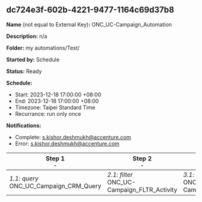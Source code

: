 ## dc724e3f-602b-4221-9477-1164c69d37b8

**Name** (not equal to External Key)**:** ONC_UC-Campaign_Automation

**Description:** n/a

**Folder:** my automations/Test/

**Started by:** Schedule

**Status:** Ready

**Schedule:**

* Start: 2023-12-18 17:00:00 +08:00
* End: 2023-12-18 17:00:00 +08:00
* Timezone: Taipei Standard Time
* Recurrance: run only once

**Notifications:**

* Complete: s.kishor.deshmukh@accenture.com
* Error: s.kishor.deshmukh@accenture.com

| Step 1<br>_<small>-</small>_ | Step 2<br>_<small>-</small>_ | Step 3<br>_<small>-</small>_ | Step 4<br>_<small>-</small>_ |
| --- | --- | --- | --- |
| _1.1: query_<br>ONC_UC_Campaign_CRM_Query | _2.1: filter_<br>ONC_UC-Campaign_FLTR_Activity | _3.1: query_<br>ONC_UC-Campaign_Veeva_Query | _4.1: query_<br>ONC_UC-Campaign_Query |
